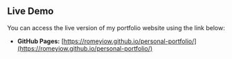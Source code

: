 
## Live Demo

You can access the live version of my portfolio website using the link below:

- **GitHub Pages:** [https://romeyiow.github.io/personal-portfolio/](https://romeyiow.github.io/personal-portfolio/)

